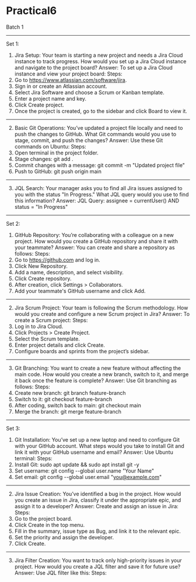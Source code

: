 # Practical6

Batch 1
________________________________________
Set 1:
1. Jira Setup:
Your team is starting a new project and needs a Jira Cloud instance to track progress. How would you set up a Jira Cloud instance and navigate to the project board?
Answer:
To set up a Jira Cloud instance and view your project board:
Steps:
1.	Go to https://www.atlassian.com/software/jira.
2.	Sign in or create an Atlassian account.
3.	Select Jira Software and choose a Scrum or Kanban template.
4.	Enter a project name and key.
5.	Click Create project.
6.	Once the project is created, go to the sidebar and click Board to view it.
________________________________________
2. Basic Git Operations:
You’ve updated a project file locally and need to push the changes to GitHub. What Git commands would you use to stage, commit, and push the changes?
Answer:
Use these Git commands on Ubuntu:
Steps:
1.	Open terminal in the project folder.
2.	Stage changes:
git add .
3.	Commit changes with a message:
git commit -m "Updated project file"
4.	Push to GitHub:
git push origin main
________________________________________
3. JQL Search:
Your manager asks you to find all Jira issues assigned to you with the status "In Progress." What JQL query would you use to find this information?
Answer:
JQL Query:
assignee = currentUser() AND status = "In Progress"
________________________________________
Set 2:
1. GitHub Repository:
You’re collaborating with a colleague on a new project. How would you create a GitHub repository and share it with your teammate?
Answer:
You can create and share a repository as follows:
Steps:
1.	Go to https://github.com and log in.
2.	Click New Repository.
3.	Add a name, description, and select visibility.
4.	Click Create repository.
5.	After creation, click Settings > Collaborators.
6.	Add your teammate's GitHub username and click Add.
________________________________________
2. Jira Scrum Project:
Your team is following the Scrum methodology. How would you create and configure a new Scrum project in Jira?
Answer:
To create a Scrum project:
Steps:
1.	Log in to Jira Cloud.
2.	Click Projects > Create Project.
3.	Select the Scrum template.
4.	Enter project details and click Create.
5.	Configure boards and sprints from the project’s sidebar.
________________________________________
3. Git Branching:
You want to create a new feature without affecting the main code. How would you create a new branch, switch to it, and merge it back once the feature is complete?
Answer:
Use Git branching as follows:
Steps:
1.	Create new branch:
git branch feature-branch
2.	Switch to it:
git checkout feature-branch
3.	After coding, switch back to main:
git checkout main
4.	Merge the branch:
git merge feature-branch
________________________________________
Set 3:
1. Git Installation:
You’ve set up a new laptop and need to configure Git with your GitHub account. What steps would you take to install Git and link it with your GitHub username and email?
Answer:
Use Ubuntu terminal:
Steps:
1.	Install Git:
sudo apt update && sudo apt install git -y
2.	Set username:
git config --global user.name "Your Name"
3.	Set email:
git config --global user.email "you@example.com"
________________________________________
2. Jira Issue Creation:
You’ve identified a bug in the project. How would you create an issue in Jira, classify it under the appropriate epic, and assign it to a developer?
Answer:
Create and assign an issue in Jira:
Steps:
1.	Go to the project board.
2.	Click Create in the top menu.
3.	Fill in the summary, issue type as Bug, and link it to the relevant epic.
4.	Set the priority and assign the developer.
5.	Click Create.
________________________________________
3. Jira Filter Creation:
You want to track only high-priority issues in your project. How would you create a JQL filter and save it for future use?
Answer:
Use JQL filter like this:
Steps:








